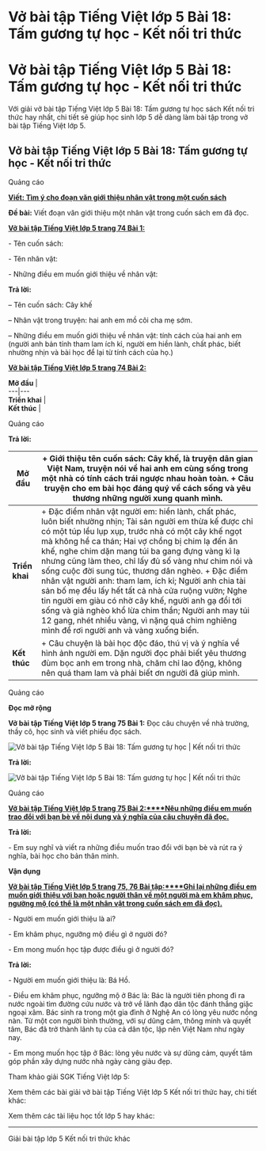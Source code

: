 # Vở bài tập Tiếng Việt lớp 5 Bài 18: Tấm gương tự học - Kết nối tri thức

# Vở bài tập Tiếng Việt lớp 5 Bài 18: Tấm gương tự học - Kết nối tri thức

Với giải vở bài tập Tiếng Việt lớp 5 Bài 18: Tấm gương tự học sách Kết nối tri thức hay nhất, chi tiết sẽ giúp học sinh lớp 5 dễ dàng làm bài tập trong vở bài tập Tiếng Việt lớp 5.

## Vở bài tập Tiếng Việt lớp 5 Bài 18: Tấm gương tự học - Kết nối tri thức

Quảng cáo

[**Viết: Tìm ý cho đoạn văn giới thiệu nhân vật trong một cuốn sách**](https://vietjack.com/vbt-tieng-viet-5-kn/viet-tim-y-cho-doan-van-gioi-thieu-nhan-vat.jsp)

**Đề bài:** Viết đoạn văn giới thiệu một nhân vật trong cuốn sách em đã đọc.

[**Vở bài tập Tiếng Việt lớp 5 trang 74 Bài 1:**](https://vietjack.com/vbt-tieng-viet-5-kn/viet-doan-van-gioi-thieu-mot-nhan-vat-trong-cuon-sach-vm.jsp)

\- Tên cuốn sách:

\- Tên nhân vật:

\- Những điều em muốn giới thiệu về nhân vật:

**Trả lời:**

– Tên cuốn sách: Cây khế

– Nhân vật trong truyện: hai anh em mồ côi cha mẹ sớm.

– Những điều em muốn giới thiệu về nhân vật: tính cách của hai anh em (người anh bản tính tham lam ích kỉ, người em hiền lành, chất phác, biết nhường nhịn và bài học để lại từ tính cách của họ.)

[**Vở bài tập Tiếng Việt lớp 5 trang 74 Bài 2:**](https://vietjack.com/vbt-tieng-viet-5-kn/tim-y-viet-doan-van-gioi-thieu-mot-nhan-vat-trong-sach-vm.jsp)

**Mở đầu** |   
---|---  
**Triển khai** |   
**Kết thúc** |   
  
Quảng cáo

**Trả lời:**

**Mở đầu** |  \+ Giới thiệu tên cuốn sách: Cây khế, là truyện dân gian Việt Nam, truyện nói về hai anh em cùng sống trong một nhà có tính cách trái ngược nhau hoàn toàn. \+ Câu truyện cho em bài học đáng quý về cách sống và yêu thương những người xung quanh mình.  
---|---  
**Triển khai** |  \+ Đặc điểm nhân vật người em: hiền lành, chất phác, luôn biết nhường nhịn; Tài sản người em thừa kế được chỉ có một túp lều lụp xụp, trước nhà có một cây khế ngọt mà không hề ca thán; Hai vợ chồng bị chim lạ đến ăn khế, nghe chim dặn mang túi ba gang đựng vàng kì lạ nhưng cũng làm theo, chỉ lấy đủ số vàng như chim nói và sống cuộc đời sung túc, thương dân nghèo. \+ Đặc điểm nhân vật người anh: tham lam, ích kỉ; Người anh chia tài sản bố mẹ đều lấy hết tất cả nhà cửa ruộng vườn; Nghe tin người em giàu có nhờ cây khế, người anh gạ đổi tới sống và giả nghèo khổ lừa chim thần; Người anh may túi 12 gang, nhét nhiều vàng, vì nặng quá chim nghiêng mình để rơi người anh và vàng xuống biển.  
**Kết thúc** |  \+ Câu chuyện là bài học độc đáo, thú vị và ý nghĩa về hình ảnh người em. Dặn người đọc phải biết yêu thương đùm bọc anh em trong nhà, chăm chỉ lao động, không nên quá tham lam và phải biết ơn người đã giúp mình.  
  
Quảng cáo

**Đọc mở rộng**

**Vở bài tập Tiếng Việt lớp 5 trang 75 Bài 1:** Đọc câu chuyện về nhà trường, thầy cô, học sinh và viết phiếu đọc sách.

![Vở bài tập Tiếng Việt lớp 5 Bài 18: Tấm gương tự học | Kết nối tri thức](https://vietjack.com/vbt-tieng-viet-5-kn/images/bai-18-tam-guong-tu-hoc.PNG)

**Trả lời:**

![Vở bài tập Tiếng Việt lớp 5 Bài 18: Tấm gương tự học | Kết nối tri thức](https://vietjack.com/vbt-tieng-viet-5-kn/images/bai-18-tam-guong-tu-hoc-1.PNG)

Quảng cáo

[**Vở bài tập Tiếng Việt lớp 5 trang 75 Bài 2:****Nêu những điều em muốn trao đổi với bạn bè về nội dung và ý nghĩa của câu chuyện đã đọc.**](https://vietjack.com/vbt-tieng-viet-5-kn/neu-nhung-dieu-em-muon-trao-doi-voi-ban-be-ve-noi-dung-vm.jsp)

**Trả lời:**

\- Em suy nghĩ và viết ra những điều muốn trao đổi với bạn bè và rút ra ý nghĩa, bài học cho bản thân mình. 

**Vận dụng**

[**Vở bài tập Tiếng Việt lớp 5 trang 75, 76 Bài tập:****Ghi lại những điều em muốn giới thiệu với bạn hoặc người thân về một người mà em khâm phục, ngưỡng mộ (có thể là một nhân vật trong cuốn sách em đã đọc).**](https://vietjack.com/vbt-tieng-viet-5-kn/ghi-lai-nhung-dieu-em-muon-gioi-thieu-voi-ban-hoac-nguoi-than-vm.jsp)

\- Người em muốn giới thiệu là ai?

\- Em khâm phục, ngưỡng mộ điều gì ở người đó?

\- Em mong muốn học tập được điều gì ở người đó?

**Trả lời:**

\- Người em muốn giới thiệu là: Bá Hồ.

\- Điều em khâm phục, ngưỡng mộ ở Bác là: Bác là người tiên phong đi ra nước ngoài tìm đường cứu nước và trở về lãnh đạo dân tộc đánh thắng giặc ngoại xâm. Bác sinh ra trong một gia đình ở Nghệ An có lòng yêu nước nồng nàn. Từ một con người bình thường, với sự dũng cảm, thông minh và quyết tâm, Bác đã trở thành lãnh tụ của cả dân tộc, lập nên Việt Nam như ngày nay.

\- Em mong muốn học tập ở Bác: lòng yêu nước và sự dũng cảm, quyết tâm góp phần xây dựng nước nhà ngày càng giàu đẹp.

Tham khảo giải SGK Tiếng Việt lớp 5:

Xem thêm các bài giải vở bài tập Tiếng Việt lớp 5 Kết nối tri thức hay, chi tiết khác:

Xem thêm các tài liệu học tốt lớp 5 hay khác:

* * *

Giải bài tập lớp 5 Kết nối tri thức khác
